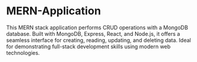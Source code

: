 # MERN-Application
This MERN stack application performs CRUD operations with a MongoDB database. Built with MongoDB, Express, React, and Node.js, it offers a seamless interface for creating, reading, updating, and deleting data. Ideal for demonstrating full-stack development skills using modern web technologies.
